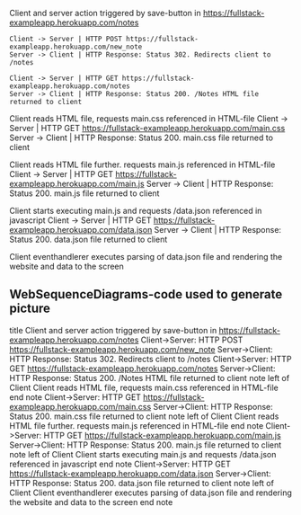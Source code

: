 Client and server action triggered by save-button in https://fullstack-exampleapp.herokuapp.com/notes

    Client -> Server | HTTP POST https://fullstack-exampleapp.herokuapp.com/new_note
    Server -> Client | HTTP Response: Status 302. Redirects client to /notes

    Client -> Server | HTTP GET https://fullstack-exampleapp.herokuapp.com/notes
    Server -> Client | HTTP Response: Status 200. /Notes HTML file returned to client

Client reads HTML file, requests main.css referenced in HTML-file
    Client -> Server | HTTP GET https://fullstack-exampleapp.herokuapp.com/main.css
    Server -> Client | HTTP Response: Status 200. main.css file returned to client

Client reads HTML file further. requests main.js referenced in HTML-file
    Client -> Server | HTTP GET https://fullstack-exampleapp.herokuapp.com/main.js
    Server -> Client | HTTP Response: Status 200. main.js file returned to client

Client starts executing main.js and requests /data.json referenced in javascript
    Client -> Server | HTTP GET https://fullstack-exampleapp.herokuapp.com/data.json
    Server -> Client | HTTP Response: Status 200. data.json file returned to client

Client eventhandlerer executes parsing of data.json file and rendering the website and data to the screen

## WebSequenceDiagrams-code used to generate picture

title Client and server action triggered by save-button in https://fullstack-exampleapp.herokuapp.com/notes
Client->Server: HTTP POST https://fullstack-exampleapp.herokuapp.com/new_note
Server->Client: HTTP Response: Status 302. Redirects client to /notes
Client->Server: HTTP GET https://fullstack-exampleapp.herokuapp.com/notes
Server->Client: HTTP Response: Status 200. /Notes HTML file returned to client
note left of Client
Client reads HTML file, requests main.css referenced in HTML-file
end note
Client->Server: HTTP GET https://fullstack-exampleapp.herokuapp.com/main.css
Server->Client: HTTP Response: Status 200. main.css file returned to client
note left of Client
Client reads HTML file further. requests main.js referenced in HTML-file
end note
Client->Server: HTTP GET https://fullstack-exampleapp.herokuapp.com/main.js
Server->Client: HTTP Response: Status 200. main.js file returned to client
note left of Client
Client starts executing main.js and requests /data.json referenced in javascript
end note
Client->Server: HTTP GET https://fullstack-exampleapp.herokuapp.com/data.json
Server->Client: HTTP Response: Status 200. data.json file returned to client
note left of Client
Client eventhandlerer executes parsing of data.json file and rendering the website and data to the screen
end note

